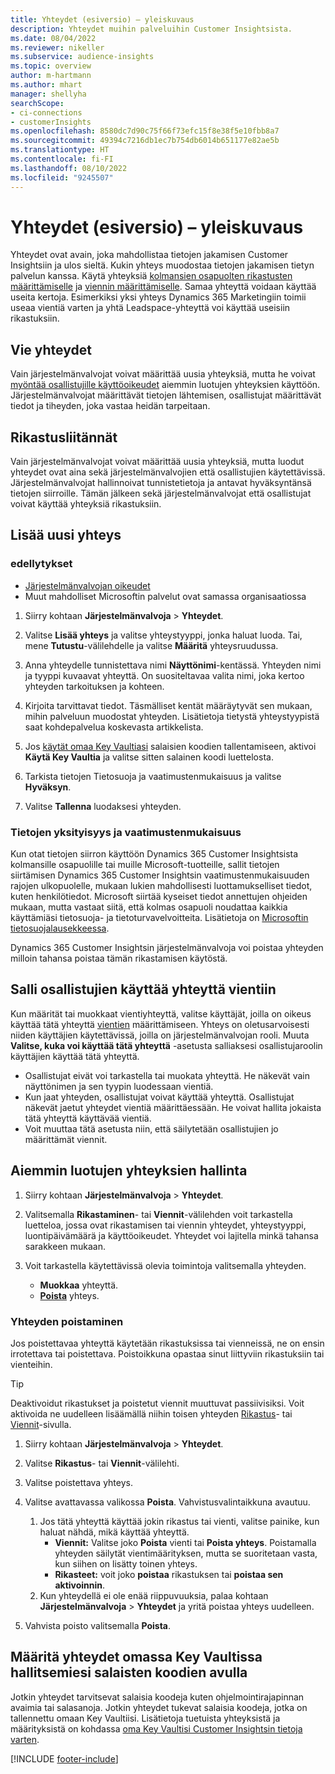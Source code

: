 ```yaml
---
title: Yhteydet (esiversio) – yleiskuvaus
description: Yhteydet muihin palveluihin Customer Insightsista.
ms.date: 08/04/2022
ms.reviewer: nikeller
ms.subservice: audience-insights
ms.topic: overview
author: m-hartmann
ms.author: mhart
manager: shellyha
searchScope:
- ci-connections
- customerInsights
ms.openlocfilehash: 8580dc7d90c75f66f73efc15f8e38f5e10fbb8a7
ms.sourcegitcommit: 49394c7216db1ec7b754db6014b651177e82ae5b
ms.translationtype: HT
ms.contentlocale: fi-FI
ms.lasthandoff: 08/10/2022
ms.locfileid: "9245507"
---
```

# <a name="connections-preview-overview"></a>Yhteydet (esiversio) – yleiskuvaus

Yhteydet ovat avain, joka mahdollistaa tietojen jakamisen Customer Insightsiin ja ulos sieltä. Kukin yhteys muodostaa tietojen jakamisen tietyn palvelun kanssa. Käytä yhteyksiä [kolmansien osapuolten rikastusten määrittämiselle](enrichment-hub.md) ja [viennin määrittämiselle](export-destinations.md). Samaa yhteyttä voidaan käyttää useita kertoja. Esimerkiksi yksi yhteys Dynamics 365 Marketingiin toimii useaa vientiä varten ja yhtä Leadspace-yhteyttä voi käyttää useisiin rikastuksiin.

## <a name="export-connections"></a>Vie yhteydet

Vain järjestelmänvalvojat voivat määrittää uusia yhteyksiä, mutta he voivat [myöntää osallistujille käyttöoikeudet](#allow-contributors-to-use-a-connection-for-exports) aiemmin luotujen yhteyksien käyttöön. Järjestelmänvalvojat määrittävät tietojen lähtemisen, osallistujat määrittävät tiedot ja tiheyden, joka vastaa heidän tarpeitaan.

## <a name="enrichment-connections"></a>Rikastusliitännät

Vain järjestelmänvalvojat voivat määrittää uusia yhteyksiä, mutta luodut yhteydet ovat aina sekä järjestelmänvalvojien että osallistujien käytettävissä. Järjestelmänvalvojat hallinnoivat tunnistetietoja ja antavat hyväksyntänsä tietojen siirroille. Tämän jälkeen sekä järjestelmänvalvojat että osallistujat voivat käyttää yhteyksiä rikastuksiin.

## <a name="add-a-new-connection"></a>Lisää uusi yhteys

### <a name="prerequisites"></a>edellytykset

- [Järjestelmänvalvojan oikeudet](permissions.md)
- Muut mahdolliset Microsoftin palvelut ovat samassa organisaatiossa

1. Siirry kohtaan **Järjestelmänvalvoja** > **Yhteydet**.

1. Valitse **Lisää yhteys** ja valitse yhteystyyppi, jonka haluat luoda. Tai, mene **Tutustu**-välilehdelle ja valitse **Määritä** yhteysruudussa.

1. Anna yhteydelle tunnistettava nimi **Näyttönimi**-kentässä. Yhteyden nimi ja tyyppi kuvaavat yhteyttä. On suositeltavaa valita nimi, joka kertoo yhteyden tarkoituksen ja kohteen.

1. Kirjoita tarvittavat tiedot. Täsmälliset kentät määräytyvät sen mukaan, mihin palveluun muodostat yhteyden. Lisätietoja tietystä yhteystyypistä saat kohdepalvelua koskevasta artikkelista.

1. Jos [käytät omaa Key Vaultiasi](use-azure-key-vault.md) salaisien koodien tallentamiseen, aktivoi **Käytä Key Vaultia** ja valitse sitten salainen koodi luettelosta.

1. Tarkista tietojen Tietosuoja ja vaatimustenmukaisuus ja valitse **Hyväksyn**.

1. Valitse **Tallenna** luodaksesi yhteyden.

### <a name="data-privacy-and-compliance"></a>Tietojen yksityisyys ja vaatimustenmukaisuus

Kun otat tietojen siirron käyttöön Dynamics 365 Customer Insightsista kolmansille osapuolille tai muille Microsoft-tuotteille, sallit tietojen siirtämisen Dynamics 365 Customer Insightsin vaatimustenmukaisuuden rajojen ulkopuolelle, mukaan lukien mahdollisesti luottamukselliset tiedot, kuten henkilötiedot. Microsoft siirtää kyseiset tiedot annettujen ohjeiden mukaan, mutta vastaat siitä, että kolmas osapuoli noudattaa kaikkia käyttämiäsi tietosuoja- ja tietoturvavelvoitteita. Lisätietoja on [Microsoftin tietosuojalausekkeessa](https://go.microsoft.com/fwlink/?linkid=396732).

Dynamics 365 Customer Insightsin järjestelmänvalvoja voi poistaa yhteyden milloin tahansa poistaa tämän rikastamisen käytöstä.

## <a name="allow-contributors-to-use-a-connection-for-exports"></a>Salli osallistujien käyttää yhteyttä vientiin

Kun määrität tai muokkaat vientiyhteyttä, valitse käyttäjät, joilla on oikeus käyttää tätä yhteyttä [vientien](export-destinations.md) määrittämiseen. Yhteys on oletusarvoisesti niiden käyttäjien käytettävissä, joilla on järjestelmänvalvojan rooli. Muuta **Valitse, kuka voi käyttää tätä yhteyttä** -asetusta salliaksesi osallistujaroolin käyttäjien käyttää tätä yhteyttä.

- Osallistujat eivät voi tarkastella tai muokata yhteyttä. He näkevät vain näyttönimen ja sen tyypin luodessaan vientiä.
- Kun jaat yhteyden, osallistujat voivat käyttää yhteyttä. Osallistujat näkevät jaetut yhteydet vientiä määrittäessään. He voivat hallita jokaista tätä yhteyttä käyttävää vientiä.
- Voit muuttaa tätä asetusta niin, että säilytetään osallistujien jo määrittämät viennit.

## <a name="manage-existing-connections"></a>Aiemmin luotujen yhteyksien hallinta

1. Siirry kohtaan **Järjestelmänvalvoja** > **Yhteydet**.

1. Valitsemalla **Rikastaminen**- tai **Viennit**-välilehden voit tarkastella luetteloa, jossa ovat rikastamisen tai viennin yhteydet, yhteystyyppi, luontipäivämäärä ja käyttöoikeudet. Yhteydet voi lajitella minkä tahansa sarakkeen mukaan.

1. Voit tarkastella käytettävissä olevia toimintoja valitsemalla yhteyden.

   - **Muokkaa** yhteyttä.
   - [**Poista**](#remove-a-connection) yhteys.

### <a name="remove-a-connection"></a>Yhteyden poistaminen

Jos poistettavaa yhteyttä käytetään rikastuksissa tai vienneissä, ne on ensin irrotettava tai poistettava. Poistoikkuna opastaa sinut liittyviin rikastuksiin tai vienteihin.

> [!TIP]
> Deaktivoidut rikastukset ja poistetut viennit muuttuvat passiivisiksi. Voit aktivoida ne uudelleen lisäämällä niihin toisen yhteyden [Rikastus](enrichment-hub.md)- tai [Viennit](export-destinations.md)-sivulla.

1. Siirry kohtaan **Järjestelmänvalvoja** > **Yhteydet**.

1. Valitse **Rikastus**- tai **Viennit**-välilehti.

1. Valitse poistettava yhteys.

1. Valitse avattavassa valikossa **Poista**. Vahvistusvalintaikkuna avautuu.

   1. Jos tätä yhteyttä käyttää jokin rikastus tai vienti, valitse painike, kun haluat nähdä, mikä käyttää yhteyttä.
      - **Viennit:** Valitse joko **Poista** vienti tai **Poista yhteys**. Poistamalla yhteyden säilytät vientimäärityksen, mutta se suoritetaan vasta, kun siihen on lisätty toinen yhteys.
      - **Rikasteet:** voit joko **poistaa** rikastuksen tai **poistaa sen aktivoinnin**.
   1. Kun yhteydellä ei ole enää riippuvuuksia, palaa kohtaan **Järjestelmänvalvoja** > **Yhteydet** ja yritä poistaa yhteys uudelleen.

1. Vahvista poisto valitsemalla **Poista**.

## <a name="set-up-connections-with-secrets-managed-by-your-own-key-vault"></a>Määritä yhteydet omassa Key Vaultissa hallitsemiesi salaisten koodien avulla

Jotkin yhteydet tarvitsevat salaisia koodeja kuten ohjelmointirajapinnan avaimia tai salasanoja. Jotkin yhteydet tukevat salaisia koodeja, jotka on tallennettu omaan Key Vaultiisi. Lisätietoja tuetuista yhteyksistä ja määrityksistä on kohdassa [oma Key Vaultisi Customer Insightsin tietoja varten](use-azure-key-vault.md).

[!INCLUDE [footer-include](includes/footer-banner.md)]
